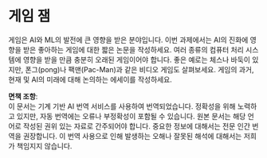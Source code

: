 # 게임 잼

게임은 AI와 ML의 발전에 큰 영향을 받은 분야입니다. 이번 과제에서는 AI의 진화에 영향을 받은 좋아하는 게임에 대한 짧은 논문을 작성하세요. 여러 종류의 컴퓨터 처리 시스템에 영향을 받을 만큼 충분히 오래된 게임이어야 합니다. 좋은 예로는 체스나 바둑이 있지만, 폰그(pong)나 팩맨(Pac-Man)과 같은 비디오 게임도 살펴보세요. 게임의 과거, 현재 및 AI의 미래에 대해 논의하는 에세이를 작성하세요.

**면책 조항**:  
이 문서는 기계 기반 AI 번역 서비스를 사용하여 번역되었습니다. 정확성을 위해 노력하고 있지만, 자동 번역에는 오류나 부정확성이 포함될 수 있습니다. 원본 문서는 해당 언어로 작성된 권위 있는 자료로 간주되어야 합니다. 중요한 정보에 대해서는 전문 인간 번역을 권장합니다. 이 번역 사용으로 인해 발생하는 오해나 잘못된 해석에 대해서는 저희가 책임지지 않습니다.